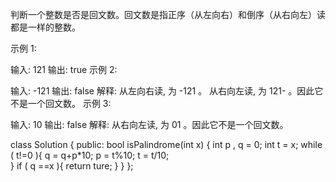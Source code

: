 判断一个整数是否是回文数。回文数是指正序（从左向右）和倒序（从右向左）读都是一样的整数。

示例 1:

输入: 121
输出: true
示例 2:

输入: -121
输出: false
解释: 从左向右读, 为 -121 。 从右向左读, 为 121- 。因此它不是一个回文数。
示例 3:

输入: 10
输出: false
解释: 从右向左读, 为 01 。因此它不是一个回文数。

class Solution {
public:
    bool isPalindrome(int x) {
        int  p , q = 0;
        int t = x;
        while ( t!=0 ){
            q = q+p*10;
            p = t%10;
            t = t/10;         
        }
        if ( q ==x ){
            return ture;
        } 
    }
};